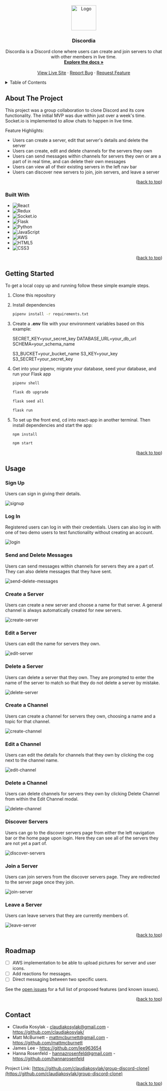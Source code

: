 <a name="readme-top"></a>

<!-- PROJECT LOGO -->
<br />
<div align="center">
  <a href="https://github.com/claudiakosylak/group-discord-clone">
    <img src="react-app/public/discord.svg" alt="Logo" width="80" height="80">
  </a>

<h3 align="center">Discordia</h3>

  <p align="center">
    Discordia is a Discord clone where users can create and join servers to chat with other members in live time.
    <br />
    <a href="https://github.com/claudiakosylak/group-discord-clone"><strong>Explore the docs »</strong></a>
    <br />
    <br />
    <a href="https://discordia.onrender.com">View Live Site</a>
    ·
    <a href="https://github.com/claudiakosylak/group-discord-clone/issues">Report Bug</a>
    ·
    <a href="https://github.com/claudiakosylak/group-discord-clone/issues">Request Feature</a>
  </p>
</div>

<!-- TABLE OF CONTENTS -->
<details>
  <summary>Table of Contents</summary>
  <ol>
    <li>
      <a href="#about-the-project">About The Project</a>
      <ul>
        <li><a href="#built-with">Built With</a></li>
      </ul>
    </li>
    <li>
      <a href="#getting-started">Getting Started</a>
    </li>
    <li><a href="#usage">Usage</a></li>
    <li><a href="#roadmap">Roadmap</a></li>
    <li><a href="#contact">Contact</a></li>
  </ol>
</details>


<!-- ABOUT THE PROJECT -->
## About The Project


This project was a group collaboration to clone Discord and its core functionality. The initial MVP was due within just over a week's time. Socket.io is implemented to allow chats to happen in live time.

Feature Highlights:
* Users can create a server, edit that server's details and delete the server
* Users can create, edit and delete channels for the servers they own
* Users can send messages within channels for servers they own or are a part of in real time, and can delete their own messages
* Users can view all of their existing servers in the left nav bar
* Users can discover new servers to join, join servers, and leave a server

<p align="right">(<a href="#readme-top">back to top</a>)</p>


### Built With

* ![React](https://img.shields.io/badge/react-%2320232a.svg?style=for-the-badge&logo=react&logoColor=%2361DAFB)
* ![Redux](https://img.shields.io/badge/redux-%23593d88.svg?style=for-the-badge&logo=redux&logoColor=white)
* ![Socket.io](https://img.shields.io/badge/Socket.io-black?style=for-the-badge&logo=socket.io&badgeColor=010101)
* ![Flask](https://img.shields.io/badge/flask-%23000.svg?style=for-the-badge&logo=flask&logoColor=white)
* ![Python](https://img.shields.io/badge/python-3670A0?style=for-the-badge&logo=python&logoColor=ffdd54)
* ![JavaScript](https://img.shields.io/badge/javascript-%23323330.svg?style=for-the-badge&logo=javascript&logoColor=%23F7DF1E)
* ![AWS](https://img.shields.io/badge/AWS-%23FF9900.svg?style=for-the-badge&logo=amazon-aws&logoColor=white)
* ![HTML5](https://img.shields.io/badge/html5-%23E34F26.svg?style=for-the-badge&logo=html5&logoColor=white)
* ![CSS3](https://img.shields.io/badge/css3-%231572B6.svg?style=for-the-badge&logo=css3&logoColor=white)

<p align="right">(<a href="#readme-top">back to top</a>)</p>

<!-- GETTING STARTED -->
## Getting Started

To get a local copy up and running follow these simple example steps.

1. Clone this repository

2. Install dependencies

      ```bash
      pipenv install -r requirements.txt
      ```

3. Create a **.env** file with your environment variables based on this example:

   SECRET_KEY=your_secret_key
   DATABASE_URL=your_db_url
   SCHEMA=your_schema_name

   S3_BUCKET=your_bucket_name
   S3_KEY=your_key
   S3_SECRET=your_secret_key

4. Get into your pipenv, migrate your database, seed your database, and run your Flask app

   ```bash
   pipenv shell
   ```

   ```bash
   flask db upgrade
   ```

   ```bash
   flask seed all
   ```

   ```bash
   flask run
   ```

5. To set up the front end, cd into react-app in another terminal. Then install dependencies and start the app:

   ```bash
   npm install
   ```

   ```bash
   npm start
   ```

<p align="right">(<a href="#readme-top">back to top</a>)</p>


<!-- USAGE EXAMPLES -->
## Usage

### Sign Up

Users can sign in giving their details.

![signup](./images/signup_screenshot.png)

### Log In

Registered users can log in with their credentials. Users can also log in with one of two demo users to test functionality without creating an account.

![login](./images/login_screenshot.png)

### Send and Delete Messages

Users can send messages within channels for servers they are a part of. They can also delete messages that they have sent.

![send-delete-messages](./images/send-delete-message.gif)

### Create a Server

Users can create a new server and choose a name for that server. A general channel is always automatically created for new servers.

![create-server](./images/create-server.gif)

### Edit a Server

Users can edit the name for servers they own.

![edit-server](./images/edit-server.gif)

### Delete a Server

Users can delete a server that they own. They are prompted to enter the name of the server to match so that they do not delete a server by mistake.

![delete-server](./images/delete-server.gif)

### Create a Channel

Users can create a channel for servers they own, choosing a name and a topic for that channel.

![create-channel](./images/create-channel.gif)

### Edit a Channel

Users can edit the details for channels that they own by clicking the cog next to the channel name.

![edit-channel](./images/edit-channel.gif)

### Delete a Channel

Users can delete channels for servers they own by clicking Delete Channel from within the Edit Channel modal.

![delete-channel](./images/delete-channel.gif)

### Discover Servers

Users can go to the discover servers page from either the left navigation bar or the home page upon login. Here they can see all of the servers they are not yet a part of.

![discover-servers](./images/discover-servers.gif)

### Join a Server

Users can join servers from the discover servers page. They are redirected to the server page once they join.

![join-server](./images/join-server.gif)

### Leave a Server

Users can leave servers that they are currently members of.

![leave-server](./images/leave-server.gif)

<p align="right">(<a href="#readme-top">back to top</a>)</p>


<!-- ROADMAP -->
## Roadmap

- [ ] AWS implementation to be able to upload pictures for server and user icons.
- [ ] Add reactions for messages.
- [ ] Direct messaging between two specific users.

See the [open issues](https://github.com/claudiakosylak/group-discord-clone/issues) for a full list of proposed features (and known issues).

<p align="right">(<a href="#readme-top">back to top</a>)</p>


<!-- CONTACT -->
## Contact

* Claudia Kosylak - claudiakosylak@gmail.com - https://github.com/claudiakosylak/
* Matt McBurnett - mattmcburnett@gmail.com - https://github.com/mattmcburnett
* James Lee - https://github.com/lee963654
* Hanna Rosenfeld - hannazrosenfeld@gmail.com - https://github.com/hannarosenfeld

Project Link: [https://github.com/claudiakosylak/group-discord-clone](https://github.com/claudiakosylak/group-discord-clone)

<p align="right">(<a href="#readme-top">back to top</a>)</p>
